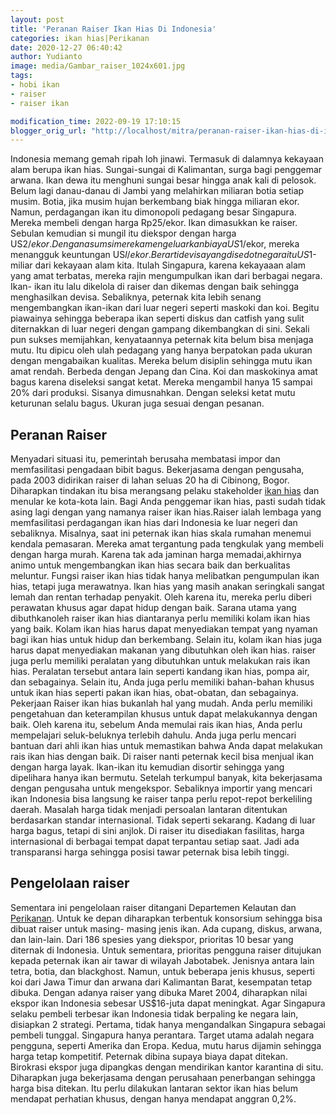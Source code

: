 ```yaml
---
layout: post
title: 'Peranan Raiser Ikan Hias Di Indonesia'
categories: ikan hias|Perikanan
date: 2020-12-27 06:40:42
author: Yudianto
image: media/Gambar_raiser_1024x601.jpg
tags:
- hobi ikan
- raiser
- raiser ikan

modification_time: 2022-09-19 17:10:15
blogger_orig_url: "http://localhost/mitra/peranan-raiser-ikan-hias-di-indonesia.html"
---
```


Indonesia memang gemah ripah loh jinawi. Termasuk di dalamnya kekayaan alam
berupa ikan hias. Sungai-sungai di Kalimantan, surga bagi penggemar arwana.
Ikan dewa itu menghuni sungai besar hingga anak kali di pelosok. Belum lagi
danau-danau di Jambi yang melahirkan miliaran botia setiap musim. Botia, jika
musim hujan berkembang biak hingga miliaran ekor. Namun, perdagangan ikan itu
dimonopoli pedagang besar Singapura. Mereka membeli dengan harga Rp25/ekor.
Ikan dimasukkan ke raiser. Sebulan kemudian si mungil itu diekspor dengan
harga US$2/ekor. Dengan asumsi mereka mengeluarkan biaya US$1/ekor, mereka
menangguk keuntungan US$l/ekor. Berarti devisa yang disedot negara itu
US$1-miliar dari kekayaan alam kita. Itulah Singapura, karena kekayaaan alam
yang amat terbatas, mereka rajin mengumpulkan ikan dari berbagai negara. Ikan-
ikan itu lalu dikelola di raiser dan dikemas dengan baik sehingga menghasilkan
devisa. Sebaliknya, peternak kita lebih senang mengembangkan ikan-ikan dari
luar negeri seperti maskoki dan koi. Begitu piawainya sehingga beberapa ikan
seperti diskus dan catfish yang sulit diternakkan di luar negeri dengan
gampang dikembangkan di sini. Sekali pun sukses memijahkan, kenyataannya
peternak kita belum bisa menjaga mutu. Itu dipicu oleh ulah pedagang yang
hanya berpatokan pada ukuran dengan mengabaikan kualitas. Mereka belum
disiplin sehingga mutu ikan amat rendah. Berbeda dengan Jepang dan Cina. Koi
dan maskokinya amat bagus karena diseleksi sangat ketat. Mereka mengambil
hanya 15 sampai 20% dari produksi. Sisanya dimusnahkan. Dengan seleksi ketat
mutu keturunan selalu bagus. Ukuran juga sesuai dengan pesanan.

## Peranan Raiser

Menyadari situasi itu, pemerintah berusaha membatasi impor dan memfasilitasi
pengadaan bibit bagus. Bekerjasama dengan pengusaha, pada 2003 didirikan
raiser di lahan seluas 20 ha di Cibinong, Bogor. Diharapkan tindakan itu bisa
merangsang pelaku stakeholder [ikan hias](http://127.0.0.1/mitra/ikan-hias
"ikan hias") dan menular ke kota-kota lain. Bagi Anda penggemar ikan hias,
pasti sudah tidak asing lagi dengan yang namanya raiser ikan hias.Raiser ialah
lembaga yang memfasilitasi perdagangan ikan hias dari Indonesia ke luar negeri
dan sebaliknya. Misalnya, saat ini peternak ikan hias skala rumahan menemui
kendala pemasaran. Mereka amat tergantung pada tengkulak yang membeli dengan
harga murah. Karena tak ada jaminan harga memadai,akhirnya animo untuk
mengembangkan ikan hias secara baik dan berkualitas meluntur. Fungsi raiser
ikan hias tidak hanya melibatkan pengumpulan ikan hias, tetapi juga
merawatnya. Ikan hias yang masih anakan seringkali sangat lemah dan rentan
terhadap penyakit. Oleh karena itu, mereka perlu diberi perawatan khusus agar
dapat hidup dengan baik. Sarana utama yang dibuthkanoleh raiser ikan hias
diantaranya perlu memiliki kolam ikan hias yang baik. Kolam ikan hias harus
dapat menyediakan tempat yang nyaman bagi ikan hias untuk hidup dan
berkembang. Selain itu, kolam ikan hias juga harus dapat menyediakan makanan
yang dibutuhkan oleh ikan hias. raiser juga perlu memiliki peralatan yang
dibutuhkan untuk melakukan rais ikan hias. Peralatan tersebut antara lain
seperti kandang ikan hias, pompa air, dan sebagainya. Selain itu, Anda juga
perlu memiliki bahan-bahan khusus untuk ikan hias seperti pakan ikan hias,
obat-obatan, dan sebagainya. Pekerjaan Raiser ikan hias bukanlah hal yang
mudah. Anda perlu memiliki pengetahuan dan keterampilan khusus untuk dapat
melakukannya dengan baik. Oleh karena itu, sebelum Anda memulai rais ikan
hias, Anda perlu mempelajari seluk-beluknya terlebih dahulu. Anda juga perlu
mencari bantuan dari ahli ikan hias untuk memastikan bahwa Anda dapat
melakukan rais ikan hias dengan baik. Di raiser nanti peternak kecil bisa
menjual ikan dengan harga layak. Ikan-ikan itu kemudian disortir sehingga yang
dipelihara hanya ikan bermutu. Setelah terkumpul banyak, kita bekerjasama
dengan pengusaha untuk mengekspor. Sebaliknya importir yang mencari ikan
Indonesia bisa langsung ke raiser tanpa perlu repot-repot berkeliling daerah.
Masalah harga tidak menjadi persoalan lantaran ditentukan berdasarkan standar
internasional. Tidak seperti sekarang. Kadang di luar harga bagus, tetapi di
sini anjlok. Di raiser itu disediakan fasilitas, harga internasional di
berbagai tempat dapat terpantau setiap saat. Jadi ada transparansi harga
sehingga posisi tawar peternak bisa lebih tinggi.

## Pengelolaan raiser

Sementara ini pengelolaan raiser ditangani Departemen Kelautan dan
[Perikanan](http://127.0.0.1/mitra/perikanan "Perikanan"). Untuk ke depan
diharapkan terbentuk konsorsium sehingga bisa dibuat raiser untuk masing-
masing jenis ikan. Ada cupang, diskus, arwana, dan lain-lain. Dari 186 spesies
yang diekspor, prioritas 10 besar yang diternak di Indonesia. Untuk sementara,
prioritas pengguna raiser ditujukan kepada peternak ikan air tawar di wilayah
Jabotabek. Jenisnya antara lain tetra, botia, dan blackghost. Namun, untuk
beberapa jenis khusus, seperti koi dari Jawa Timur dan arwana dari Kalimantan
Barat, kesempatan tetap dibuka. Dengan adanya raiser yang dibuka Maret 2004,
diharapkan nilai ekspor ikan Indonesia sebesar US$16-juta dapat meningkat.
Agar Singapura selaku pembeli terbesar ikan Indonesia tidak berpaling ke
negara lain, disiapkan 2 strategi. Pertama, tidak hanya mengandalkan Singapura
sebagai pembeli tunggal. Singapura hanya perantara. Target utama adalah negara
pengguna, seperti Amerika dan Eropa. Kedua, mutu harus dijamin sehingga harga
tetap kompetitif. Peternak dibina supaya biaya dapat ditekan. Birokrasi ekspor
juga dipangkas dengan mendirikan kantor karantina di situ. Diharapkan juga
bekerjasama dengan perusahaan penerbangan sehingga harga bisa ditekan. Itu
perlu dilakukan lantaran sektor ikan hias belum mendapat perhatian khusus,
dengan hanya mendapat anggran 0,2%.


